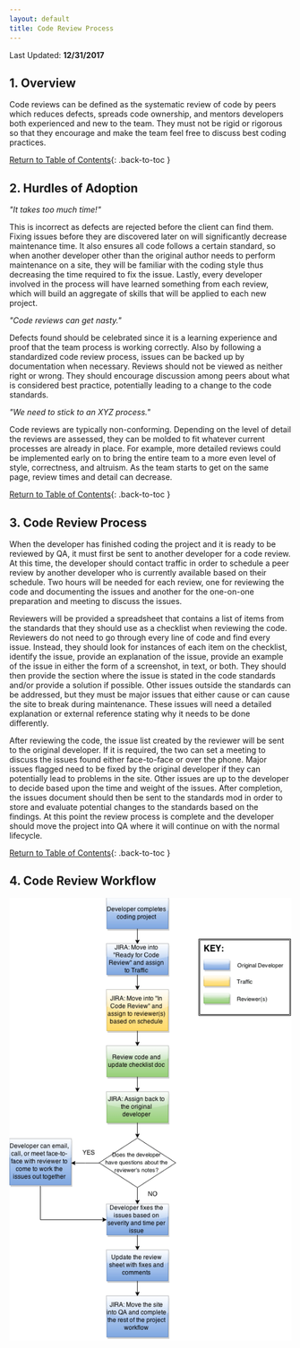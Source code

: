 ```yaml
---
layout: default
title: Code Review Process
---
```


Last Updated: **12/31/2017**

## 1. Overview

Code reviews can be defined as the systematic review of code by peers which reduces defects, spreads code ownership, and mentors developers both experienced and new to the team. They must not be rigid or rigorous so that they encourage and make the team feel free to discuss best coding practices.

[Return to Table of Contents](#table-of-contents){: .back-to-toc }

## 2. Hurdles of Adoption

*"It takes too much time!"*

This is incorrect as defects are rejected before the client can find them. Fixing issues before they are discovered later on will significantly decrease maintenance time. It also ensures all code follows a certain standard, so when another developer other than the original author needs to perform maintenance on a site, they will be familiar with the coding style thus decreasing the time required to fix the issue. Lastly, every developer involved in the process will have learned something from each review, which will build an aggregate of skills that will be applied to each new project.

*"Code reviews can get nasty."*

Defects found should be celebrated since it is a learning experience and proof that the team process is working correctly. Also by following a standardized code review process, issues can be backed up by documentation when necessary. Reviews should not be viewed as neither right or wrong. They should encourage discussion among peers about what is considered best practice, potentially leading to a change to the code standards.

*"We need to stick to an XYZ process."*

Code reviews are typically non-conforming. Depending on the level of detail the reviews are assessed, they can be molded to fit whatever current processes are already in place. For example, more detailed reviews could be implemented early on to bring the entire team to a more even level of style, correctness, and altruism. As the team starts to get on the same page, review times and detail can decrease.

[Return to Table of Contents](#table-of-contents){: .back-to-toc }

## 3. Code Review Process

When the developer has finished coding the project and it is ready to be reviewed by QA, it must first be sent to another developer for a code review. At this time, the developer should contact traffic in order to schedule a peer review by another developer who is currently available based on their schedule. Two hours will be needed for each review, one for reviewing the code and documenting the issues and another for the one-on-one preparation and meeting to discuss the issues.

Reviewers will be provided a spreadsheet that contains a list of items from the standards that they should use as a checklist when reviewing the code. Reviewers do not need to go through every line of code and find every issue. Instead, they should look for instances of each item on the checklist, identify the issue, provide an explanation of the issue, provide an example of the issue in either the form of a screenshot, in text, or both. They should then provide the section where the issue is stated in the code standards and/or provide a solution if possible. Other issues outside the standards can be addressed, but they must be major issues that either cause or can cause the site to break during maintenance. These issues will need a detailed explanation or external reference stating why it needs to be done differently.

After reviewing the code, the issue list created by the reviewer will be sent to the original developer. If it is required, the two can set a meeting to discuss the issues found either face-to-face or over the phone. Major issues flagged need to be fixed by the original developer if they can potentially lead to problems in the site. Other issues are up to the developer to decide based upon the time and weight of the issues. After completion, the issues document should then be sent to the standards mod in order to store and evaluate potential changes to the standards based on the findings. At this point the review process is complete and the developer should move the project into QA where it will continue on with the normal lifecycle.

[Return to Table of Contents](#table-of-contents){: .back-to-toc }

## 4. Code Review Workflow

![](img/code-review-workflow-diagram_1-3.png)
